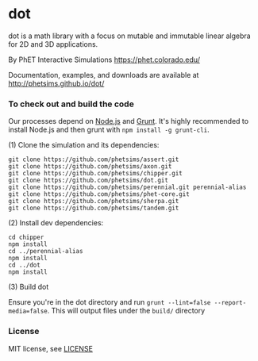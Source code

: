 dot
=======

dot is a math library with a focus on mutable and immutable linear algebra for 2D and 3D applications.

By PhET Interactive Simulations
https://phet.colorado.edu/

Documentation, examples, and downloads are available at http://phetsims.github.io/dot/

### To check out and build the code

Our processes depend on [Node.js](http://nodejs.org/) and [Grunt](http://gruntjs.com/). It's highly recommended to install
Node.js and then grunt with `npm install -g grunt-cli`.

(1) Clone the simulation and its dependencies:
```
git clone https://github.com/phetsims/assert.git
git clone https://github.com/phetsims/axon.git
git clone https://github.com/phetsims/chipper.git
git clone https://github.com/phetsims/dot.git
git clone https://github.com/phetsims/perennial.git perennial-alias
git clone https://github.com/phetsims/phet-core.git
git clone https://github.com/phetsims/sherpa.git
git clone https://github.com/phetsims/tandem.git
```

(2) Install dev dependencies:
```
cd chipper
npm install
cd ../perennial-alias
npm install
cd ../dot
npm install
```

(3) Build dot

Ensure you're in the dot directory and run `grunt --lint=false --report-media=false`. This will output files under the `build/` directory

### License

MIT license, see [LICENSE](LICENSE)